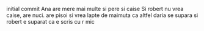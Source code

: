 initial commit
Ana are mere mai multe si pere si caise
Si robert nu vrea caise, are nuci. are pisoi si vrea lapte de maimuta
ca altfel daria se supara
si robert e suparat ca e scris cu r mic
